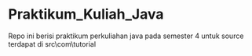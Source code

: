 # Praktikum_Kuliah_Java

Repo ini berisi praktikum perkuliahan java pada semester 4
untuk source terdapat di src\com\tutorial